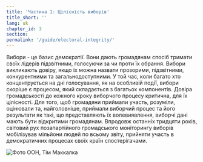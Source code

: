 ```yaml
---
title: 'Частина 1: Цілісність виборів'
title_short: ''
lang: uk
chapter_id: 3
section: 
permalink: '/guide/electoral-integrity/'
---
```


Вибори - це базис демократії. Вони дають громадянам спосіб тримати своїх лідерів підзвітними, голосуючи за чи проти їх обрання. Вибори викликають довіру, якщо їх можна назвати прозорими, підзвітними, конкурентними та загальнодоступними. У той час, коли багато хто концентрується на дні голосування, як на особливій події, вибори скоріше є процесом, який складається з багатьох компонентів. Довіра громадськості до кожного кроку виборчого процесу критична, для їх цілісності. Для того, щоб громадяни приймали участь, розуміли, оцінювали та, найголовніше, приймали виборчий процес та його результати як такі, що представляють їх волевиявлення, виборчі дані мають бути відкритими громадянам. Впродовж останніх тридцяти років, світовий рух позапартійного громадського моніторингу виборів мобілізував мільйони людей по всьому звіту, прийняти участь в демократичних процесах своїх країн спостерігачами.

 ![Фото ООН, Тім Маккалка](/images/guide/UN-Photo-Tim-McKulka-433970.jpg)
